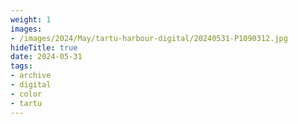 ```yaml
---
weight: 1
images:
- /images/2024/May/tartu-harbour-digital/20240531-P1090312.jpg
hideTitle: true
date: 2024-05-31
tags:
- archive
- digital
- color
- tartu
---
```


